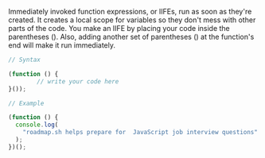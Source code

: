 Immediately invoked function expressions, or IIFEs, run as soon as they're created. It creates a local scope for variables so they don't mess with other parts of the code. You make an IIFE by placing your code inside the parentheses (). Also, adding another set of parentheses () at the function's end will make it run immediately.

```javascript
// Syntax

(function () {
        // write your code here
}());

// Example

(function () {
  console.log(
    "roadmap.sh helps prepare for  JavaScript job interview questions"
  );
})();
``` 